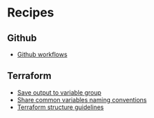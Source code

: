 # Recipes

## Github

- [Github workflows](./github_workflows/README.md)

## Terraform

- [Save output to variable group](./terraform/save_output_to_variable_group.md)
- [Share common variables naming conventions](./terraform/share_common_variables_naming_conventions.md)
- [Terraform structure guidelines](./terraform/terraform_structure_guidelines.md)
